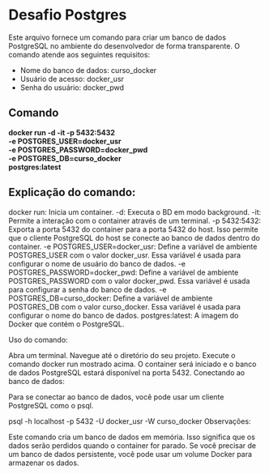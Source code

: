# Desafio Postgres

Este arquivo fornece um comando para criar um banco de dados PostgreSQL no ambiente do desenvolvedor de forma transparente. 
O comando atende aos seguintes requisitos:

* Nome do banco de dados: curso_docker
* Usuário de acesso: docker_usr
* Senha do usuário: docker_pwd

## Comando

**docker run -d -it -p 5432:5432 \
  -e POSTGRES_USER=docker_usr \
  -e POSTGRES_PASSWORD=docker_pwd \
  -e POSTGRES_DB=curso_docker \
  postgres:latest**

## Explicação do comando:

docker run: Inicia um container.
-d: Executa o BD em modo background.
-it: Permite a interação com o container através de um terminal.
-p 5432:5432: Exporta a porta 5432 do container para a porta 5432 do host. Isso permite que o cliente PostgreSQL do host se conecte ao banco de dados dentro do container.
-e POSTGRES_USER=docker_usr: Define a variável de ambiente POSTGRES_USER com o valor docker_usr. Essa variável é usada para configurar o nome de usuário do banco de dados.
-e POSTGRES_PASSWORD=docker_pwd: Define a variável de ambiente POSTGRES_PASSWORD com o valor docker_pwd. Essa variável é usada para configurar a senha do banco de dados.
-e POSTGRES_DB=curso_docker: Define a variável de ambiente POSTGRES_DB com o valor curso_docker. Essa variável é usada para configurar o nome do banco de dados.
postgres:latest: A imagem do Docker que contém o PostgreSQL.

Uso do comando:

Abra um terminal.
Navegue até o diretório do seu projeto.
Execute o comando docker run mostrado acima.
O container será iniciado e o banco de dados PostgreSQL estará disponível na porta 5432.
Conectando ao banco de dados:

Para se conectar ao banco de dados, você pode usar um cliente PostgreSQL como o psql.

psql -h localhost -p 5432 -U docker_usr -W curso_docker
Observações:

Este comando cria um banco de dados em memória. Isso significa que os dados serão perdidos quando o container for parado.
Se você precisar de um banco de dados persistente, você pode usar um volume Docker para armazenar os dados.
